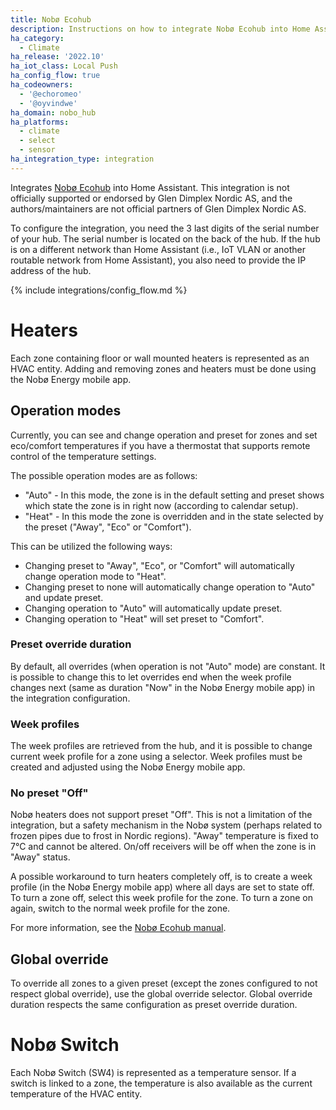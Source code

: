 ```yaml
---
title: Nobø Ecohub
description: Instructions on how to integrate Nobø Ecohub into Home Assistant.
ha_category:
  - Climate
ha_release: '2022.10'
ha_iot_class: Local Push
ha_config_flow: true
ha_codeowners:
  - '@echoromeo'
  - '@oyvindwe'
ha_domain: nobo_hub
ha_platforms:
  - climate
  - select
  - sensor
ha_integration_type: integration
---
```


Integrates [Nobø Ecohub](https://www.glendimplex.no/produkter/varmestyring/11123610/noboe-hub/c-77/p-330)
into Home Assistant. This integration is not officially supported or endorsed by Glen Dimplex Nordic AS,
and the authors/maintainers are not official partners of Glen Dimplex Nordic AS.

To configure the integration, you need the 3 last digits of the serial number of your hub. The serial number is located
on the back of the hub. If the hub is on a different network than Home Assistant (i.e., IoT VLAN or another routable network from Home Assistant), you also need to provide the IP address of the hub.

{% include integrations/config_flow.md %}

# Heaters

Each zone containing floor or wall mounted heaters is represented as an HVAC entity. Adding and removing zones
and heaters must be done using the Nobø Energy mobile app. 

## Operation modes

Currently, you can see and change operation and preset for zones and set eco/comfort temperatures if you have
a thermostat that supports remote control of the temperature settings.

The possible operation modes are as follows:

- "Auto" - In this mode, the zone is in the default setting and preset shows which state the zone is in right now
  (according to calendar setup).
- "Heat" - In this mode the zone is overridden and in the state selected by the preset ("Away", "Eco"
  or "Comfort").

This can be utilized the following ways:

- Changing preset to "Away", "Eco", or "Comfort" will automatically change operation mode to "Heat".
- Changing preset to none will automatically change operation to "Auto" and update preset.
- Changing operation to "Auto" will automatically update preset.
- Changing operation to "Heat" will set preset to "Comfort".

### Preset override duration

By default, all overrides (when operation is not "Auto" mode) are constant. It is possible to change this to let
overrides end when the week profile changes next (same as duration "Now" in the Nobø Energy mobile app) in
the integration configuration.

### Week profiles

The week profiles are retrieved from the hub, and it is possible to change current week profile for a zone
using a selector. Week profiles must be created and adjusted using the Nobø Energy mobile app.

### No preset "Off"

Nobø heaters does not support preset "Off". This is not a limitation of the integration, but a safety mechanism in the
Nobø system (perhaps related to frozen pipes due to frost in Nordic regions). 
"Away" temperature is fixed to 7°C and cannot be altered. On/off receivers will be off when the zone is in "Away" status.

A possible workaround to turn heaters completely off, is to create a week profile (in the Nobø Energy mobile app) where
all days are set to state off. To turn a zone off, select this week profile for the zone. To turn a zone on again,
switch to the normal week profile for the zone.

For more information, see the [Nobø Ecohub manual](https://help.nobo.no/en/user-manual/before-you-start/what-is-a-weekly-program/).

## Global override

To override all zones to a given preset (except the zones configured to not respect global override), use the global
override selector. Global override duration respects the same configuration as preset override duration.  

# Nobø Switch

Each Nobø Switch (SW4) is represented as a temperature sensor. If a switch is linked to a zone, the temperature is
also available as the current temperature of the HVAC entity.
